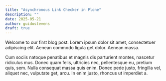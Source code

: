 ```yaml
---
title: "Asynchronous Link Checker in Plone"
description: ""
date: 2025-05-21
author: guidostevens
draft: true
---
```


Welcome to our first blog post. Lorem ipsum dolor sit amet, consectetuer adipiscing elit. Aenean commodo ligula get dolor. Aenean massa. 

Cum sociis natoque penatibus et magnis dis parturient montes, nascetur ridiculus mus. Donec quam felis, ultricies nec, pellentesque eu, pretium quis, sem. Nulla consequat massa quis enim. Donec pede justo, fringilla vel, aliquet nec, vulputate get, arcu. In enim justo, rhoncus ut imperdiet a.
